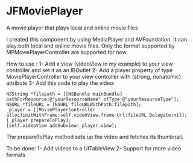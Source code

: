 # JFMoviePlayer
A movie player that plays local and online movie files

I created this component by using MediaPlayer and AVFoundation. It can play both local and online movie files.
Only the format supported by MPMoviePlayerController are supported for now.

How to use :
1- Add a view (videoView in my example) to your view controller and set it as an IBOutlet
2- Add a player property of type MoviePlayerController to your view controller with (strong, nonatomic) attribute
3- Add this code to play the video:

    NSString *filepath = [[NSBundle mainBundle] pathForResource:@"yourResourceName" ofType:@"yourResourceType"];
    NSURL *fileURL = [NSURL fileURLWithPath:filepath];
    _player = [[MoviePlayerController alloc]initWithFrame:self.videoView.frame Url:fileURL Delegate:nil];
    [_player prepareToPlay];
    [self.videoView addSubview:_player.view];

The prepareToPlay method sets up the video and  fetches its thumbnail.


To be done: 
1- Add videos to a UITableView
2- Support for more video formats
